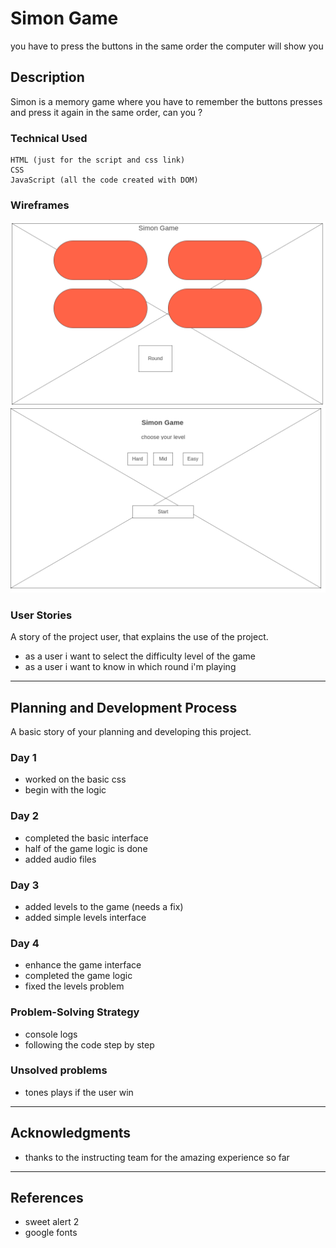 # Simon Game

you have to press the buttons in the same order the computer will show you

## Description

Simon is a memory game where you have to remember the buttons presses and press it again in the same order, can you ?

### Technical Used


```
HTML (just for the script and css link)
CSS
JavaScript (all the code created with DOM)
```

### Wireframes

![](Homepage.png)
![](start.png)



### User Stories

A story of the project user, that explains the use of the project.

- as a user i want to select the difficulty level of the game
- as a user i want to know in which round i'm playing


---

## Planning and Development Process

A basic story of your planning and developing this project.
### Day 1
- worked on the basic css
- begin with the logic

### Day 2
- completed the basic interface
- half of the game logic is done
- added audio files

### Day 3
- added levels to the game (needs a fix)
- added simple levels interface

### Day 4
- enhance the game interface
- completed the game logic 
- fixed the levels problem


### Problem-Solving Strategy

- console logs
- following the code step by step

### Unsolved problems

- tones plays if the user win

---

## Acknowledgments

* thanks to the instructing team for the amazing experience so far

---

 ## References
 - sweet alert 2
 - google fonts
